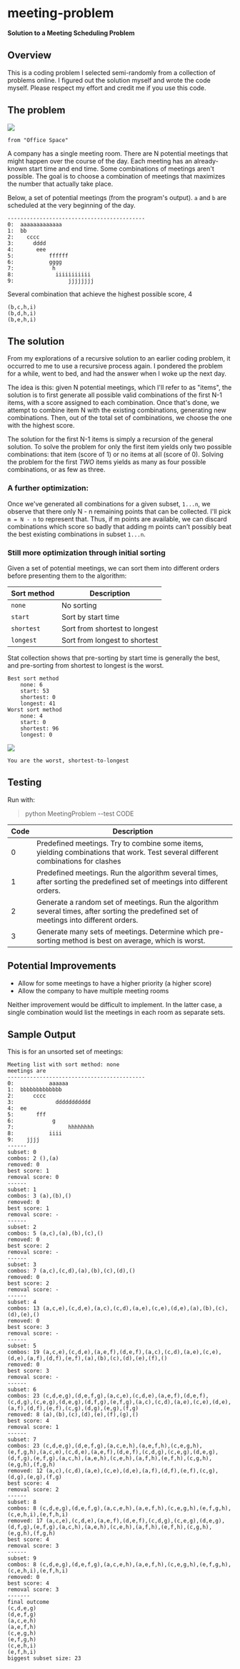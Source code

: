 # meeting-problem

**Solution to a Meeting Scheduling Problem**

## Overview

This is a coding problem I selected semi-randomly from a collection of problems online. I figured out the solution myself and wrote the code myself. Please respect my effort and credit me if you use this code.

## The problem

![](images/MeetingWithTheBobs.jpg) 

`from "Office Space"`

A company has a single meeting room. There are N potential meetings that might happen over the course of the day. Each meeting has an already-known start time and end time. Some combinations of meetings aren't possible. The goal is to choose a combination of meetings that maximizes the number that actually take place.

Below, a set of potential meetings (from the program's output). `a` and `b` are scheduled at the very beginning of the day.
```
-------------------------------------------
0:  aaaaaaaaaaaaa
1:  bb
2:    cccc
3:      dddd
4:       eee
5:           ffffff
6:           gggg
7:            h
8:             iiiiiiiiiii
9:                 jjjjjjjj
```

Several combination that achieve the highest possible score, 4
```
(b,c,h,i)
(b,d,h,i)
(b,e,h,i)
```

## The solution

From my explorations of a recursive solution to an earlier coding problem, it occurred to me to use a recursive process again. I pondered the problem for a while, went to bed, and had the answer when I woke up the next day.

The idea is this: given N potential meetings, which I'll refer to as "items", the solution is to first generate all possible valid combinations of the first N-1 items, with a score assigned to each combination. Once that's done, we attempt to combine item N with the existing combinations, generating new combinations. Then, out of the total set of combinations, we choose the one with the highest score.

The solution for the first N-1 items is simply a recursion of the general solution. To solve the problem for only the first item yields only two possible combinations: that item (score of 1) or no items at all (score of 0). Solving the problem for the first *TWO* items yields as many as four possible combinations, or as few as three. 

### A further optimization:

Once we've generated all combinations for a given subset, `1...n`, we observe that there only N - n remaining points that can be collected. I'll pick `m = N - n` to represent that. Thus, if m points are available, we can discard combinations which score so badly that adding m points can't possibly beat the best existing combinations in subset `1...n`.

### Still more optimization through initial sorting

Given a set of potential meetings, we can sort them into different orders before presenting them to the algorithm:

Sort method | Description
------------|-----------
`none`|No sorting
`start`|Sort by start time
`shortest`|Sort from shortest to longest
`longest`|Sort from longest to shortest

Stat collection shows that pre-sorting by start time is generally the best, and pre-sorting from shortest to longest is the worst.

```
Best sort method
    none: 6
    start: 53
    shortest: 0
    longest: 41
Worst sort method
    none: 4
    start: 0
    shortest: 96
    longest: 0
```

![](images/ByePrinter.jpg)

`You are the worst, shortest-to-longest` 

## Testing

Run with:

> python MeetingProblem --test CODE

Code | Description
------------|-----------
0     | Predefined meetings. Try to combine some items, yielding combinations that work. Test several different combinations for clashes
1 | Predefined meetings. Run the algorithm several times, after sorting the predefined set of meetings into different orders.
2 | Generate a random set of meetings. Run the algorithm several times, after sorting the predefined set of meetings into different orders.
3 | Generate many sets of meetings. Determine which pre-sorting method is best on average, which is worst.

## Potential Improvements

* Allow for some meetings to have a higher priority (a higher score)
* Allow the company to have multiple meeting rooms

Neither improvement would be difficult to implement. In the latter case, a single combination would list the meetings in each room as separate sets.

## Sample Output

This is for an unsorted set of meetings:
```
Meeting list with sort method: none
meetings are
-------------------------------------------
0:           aaaaaa
1:  bbbbbbbbbbbbb
2:      cccc
3:             ddddddddddd
4:  ee
5:       fff
6:            g
7:                 hhhhhhhh
8:           iiii
9:    jjjj
------
subset: 0
combos: 2 (),(a)
removed: 0
best score: 1
removal score: 0
------
subset: 1
combos: 3 (a),(b),()
removed: 0
best score: 1
removal score: -
------
subset: 2
combos: 5 (a,c),(a),(b),(c),()
removed: 0
best score: 2
removal score: -
------
subset: 3
combos: 7 (a,c),(c,d),(a),(b),(c),(d),()
removed: 0
best score: 2
removal score: -
------
subset: 4
combos: 13 (a,c,e),(c,d,e),(a,c),(c,d),(a,e),(c,e),(d,e),(a),(b),(c),(d),(e),()
removed: 0
best score: 3
removal score: -
------
subset: 5
combos: 19 (a,c,e),(c,d,e),(a,e,f),(d,e,f),(a,c),(c,d),(a,e),(c,e),(d,e),(a,f),(d,f),(e,f),(a),(b),(c),(d),(e),(f),()
removed: 0
best score: 3
removal score: -
------
subset: 6
combos: 23 (c,d,e,g),(d,e,f,g),(a,c,e),(c,d,e),(a,e,f),(d,e,f),(c,d,g),(c,e,g),(d,e,g),(d,f,g),(e,f,g),(a,c),(c,d),(a,e),(c,e),(d,e),(a,f),(d,f),(e,f),(c,g),(d,g),(e,g),(f,g)
removed: 8 (a),(b),(c),(d),(e),(f),(g),()
best score: 4
removal score: 1
------
subset: 7
combos: 23 (c,d,e,g),(d,e,f,g),(a,c,e,h),(a,e,f,h),(c,e,g,h),(e,f,g,h),(a,c,e),(c,d,e),(a,e,f),(d,e,f),(c,d,g),(c,e,g),(d,e,g),(d,f,g),(e,f,g),(a,c,h),(a,e,h),(c,e,h),(a,f,h),(e,f,h),(c,g,h),(e,g,h),(f,g,h)
removed: 12 (a,c),(c,d),(a,e),(c,e),(d,e),(a,f),(d,f),(e,f),(c,g),(d,g),(e,g),(f,g)
best score: 4
removal score: 2
------
subset: 8
combos: 8 (c,d,e,g),(d,e,f,g),(a,c,e,h),(a,e,f,h),(c,e,g,h),(e,f,g,h),(c,e,h,i),(e,f,h,i)
removed: 17 (a,c,e),(c,d,e),(a,e,f),(d,e,f),(c,d,g),(c,e,g),(d,e,g),(d,f,g),(e,f,g),(a,c,h),(a,e,h),(c,e,h),(a,f,h),(e,f,h),(c,g,h),(e,g,h),(f,g,h)
best score: 4
removal score: 3
------
subset: 9
combos: 8 (c,d,e,g),(d,e,f,g),(a,c,e,h),(a,e,f,h),(c,e,g,h),(e,f,g,h),(c,e,h,i),(e,f,h,i)
removed: 0
best score: 4
removal score: 3
-------
final outcome
(c,d,e,g)
(d,e,f,g)
(a,c,e,h)
(a,e,f,h)
(c,e,g,h)
(e,f,g,h)
(c,e,h,i)
(e,f,h,i)
biggest subset size: 23
```